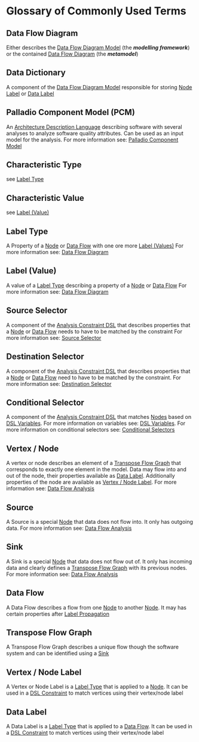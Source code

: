 # Glossary of Commonly Used Terms
## Data Flow Diagram
Either describes the [Data Flow Diagram Model](/wiki/dfd/) (the ***modelling framework***) or the contained [Data Flow Diagram](/wiki/dfd/index.md#data-flow-diagram) (the ***metamodel***)

## Data Dictionary
A component of the [Data Flow Diagram Model](/wiki/dfd/) responsible for storing [Node Label](/wiki/glossary#node-label) or [Data Label](/wiki/glossary#data-label)

## Palladio Component Model (PCM)
An [Architecture Description Language](https://en.wikipedia.org/wiki/Architecture_description_language) describing software with several analyses to analyze software quality attributes.
Can be used as an input model for the analysis.
For more information see: [Palladio Component Model](/wiki/pcm/)

## Characteristic Type 
see [Label Type](/wiki/glossary#label-type)

## Characteristic Value 
see [Label (Value)](/wiki/glossary#label-value)

## Label Type
A Property of a [Node](/wiki/glossary#node) or [Data Flow](/wiki/glossary#data-flow) with one ore more [Label (Values)](/wiki/glossary#label-value)
For more information see: [Data Flow Diagram](/wiki/dfd/index#data-dictionary)

## Label (Value)
A value of a [Label Type](/wiki/glossary#label-type) describing a property of a [Node](/wiki/glossary#node) or [Data Flow](/wiki/glossary#data-flow)
For more information see: [Data Flow Diagram](/wiki/dfd/index#data-dictionary)

## Source Selector
A component of the [Analysis Constraint DSL](/wiki/dsl/) that describes properties that a [Node](/wiki/glossary#node) or [Data Flow](/wiki/glossary#data-flow) needs to have to be matched by the constraint
For more information see: [Source Selector](/wiki/dsl/source)

## Destination Selector
A component of the [Analysis Constraint DSL](/wiki/dsl/) that describes properties that a [Node](/wiki/glossary#node) or [Data Flow](/wiki/glossary#data-flow) need to have to be matched by the constraint.
For more information see: [Destination Selector](/wiki/dsl/destination)

## Conditional Selector
A component of the [Analysis Constraint DSL](/wiki/dsl/) that matches [Nodes](/wiki/glossary#node) based on [DSL Variables](/wiki/dsl/variables).
For more information on variables see: [DSL Variables](/wiki/dsl/variables).
For more information on conditional selectors see: [Conditional Selectors](/wiki/dsl/conditional)

## Vertex / Node
A vertex or node describes an element of a [Transpose Flow Graph](/wiki/glossary#transpose-flow-graph) that corresponds to exactly one element in the model.
Data may flow into and out of the node, their properties available as [Data Label](/docs/glossary#data-label).
Additionally properties of the node are available as [Vertex / Node Label](/docs/glossary#vertex-node-label).
For more information see: [Data Flow Analysis](/wiki/analysis/)

## Source 
A Source is a special [Node](/wiki/glossary#node) that data does not flow into. 
It only has outgoing data.
For more information see: [Data Flow Analysis](/wiki/analysis/)

## Sink
A Sink is a special [Node](/wiki/glossary#node) that data does not flow out of.
It only has incoming data and clearly defines a [Transpose Flow Graph](/wiki/glossary#transpose-flow-graph) with its previous nodes.
For more information see: [Data Flow Analysis](/wiki/analysis/)

## Data Flow
A Data Flow describes a flow from one [Node](/wiki/glossary#node) to another [Node](/wiki/glossary#node).
It may has certain properties after [Label Propagation](/wiki/analysis/label-propagation)

## Transpose Flow Graph 
A Transpose Flow Graph describes a unique flow though the software system and can be identified using a [Sink](/wiki/glossary#sink)

## Vertex / Node Label
A Vertex or Node Label is a [Label Type](/wiki/glossary#label-type) that is applied to a [Node](/wiki/glossary#node).
It can be used in a [DSL Constraint](/wiki/dsl/) to match vertices using their vertex/node label

## Data Label
A Data Label is a [Label Type](/wiki/glossary#label-type) that is applied to a [Data Flow](/wiki/glossary#data-flow).
It can be used in a [DSL Constraint](/wiki/dsl/) to match vertices using their vertex/node label

